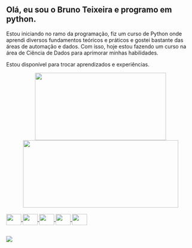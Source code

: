 ## Olá, eu sou o Bruno Teixeira e programo em python.

Estou iniciando no ramo da programação, fiz um curso de Python onde aprendi diversos fundamentos teóricos e práticos e gostei bastante das áreas de automação e dados.
Com isso, hoje estou fazendo um curso na área de Ciência de Dados para aprimorar minhas habilidades.

Estou disponível para trocar aprendizados e experiências.

<div align="center">
  <a href="https://www.linkedin.com/in/bruno-josé-camões-teixeira-31aab4174/">
  <img height="180" width = "350" src="https://github-readme-stats.vercel.app/api?username=brunojct&show_icons=true&theme=merko&include_all_commits=true&count_private=true"/>
  <img height="180" width = "415" src="https://github-readme-stats.vercel.app/api/top-langs/?username=brunojct&layout=compact&langs_count=7&theme=merko"/>
</div>
<div style="display: inline_block"><br>
  <img align="center" height="30" width="40" src="https://cdn.jsdelivr.net/gh/devicons/devicon/icons/jupyter/jupyter-original-wordmark.svg"/>
  <img align="center" height="30" width="40" src="https://cdn.jsdelivr.net/gh/devicons/devicon/icons/kaggle/kaggle-original-wordmark.svg"/>
  <img align="center" height="30" width="40" src="https://cdn.jsdelivr.net/gh/devicons/devicon/icons/pandas/pandas-original-wordmark.svg"/>
  <img align="center" height="30" width="40" src="https://cdn.jsdelivr.net/gh/devicons/devicon/icons/pycharm/pycharm-original-wordmark.svg"/>
  <img align="center" height="30" width="40" src="https://cdn.jsdelivr.net/gh/devicons/devicon/icons/python/python-original-wordmark.svg"/>
</div>
 
  
  ##
 
<div> 
  <a href="https://www.linkedin.com/in/bruno-josé-camões-teixeira-31aab4174/" target="_blank"><img src="https://img.shields.io/badge/-LinkedIn-%230077B5?style=for-the-badge&logo=linkedin&logoColor=white" target="_blank"></a> 
</div>

